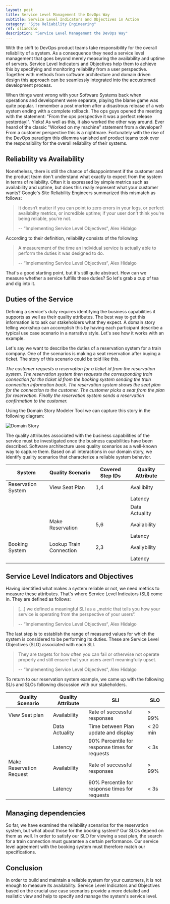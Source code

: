 ```yaml
---
layout: post
title: Service Level Management the DevOps Way
subtitle: Service Level Indicators and Objectives in Action
category: "Site Reliability Engineering"
ref: sliandslo
description: "Service Level Management the DevOps Way"
---
```


With the shift to DevOps product teams take responsibility for the overall reliability of a system. As a consequence they need a service level management that goes beyond merely measuring the availability and uptime of servers. Service Level Indicators and Objectives help them to achieve this by specifying and monitoring reliability from a user perspective. Together with methods from software architecture and domain driven design this approach can be seamlessly integrated into the accustomed development process.
 
<!--more-->

When things went wrong with your Software Systems back when operations and development were separate, playing the blame game was quite popular. I remember a post mortem after a disastrous release of a web system ending with a complete rollback. The ops guys opened the meeting with the statement: "From the ops perspective it was a perfect release yesterday!". Yieks! As well as this, it also worked the other way around. Ever heard of the classic "Worked on my machine" statement from a developer? From a customer perspective this is a nightmare. Fortunately with the rise of the DevOps paradigm this dilemma vanished anf product teams took over the responsibility for the overall reliability of their systems.

## Reliability vs Availability
Nonetheless, there is still the chance of disappointment if the customer and the product team don't understand what exactly to expect from the system in terms of reliability. Often it is expressed by simple metrics such as availability and uptime, but does this really represent what your customer wants? Google's Site Reliability Engineers summarized this mismatch as follows:

> It doesn‘t matter if you can point to zero errors in your logs, or perfect availabilty metrics, or incredible uptime; if your user don't think you're being reliable, you're not.
>
> -- “Implementing Service Level Objectives“, Alex Hidalgo

According to their definition, reliability consists of the following: 

> A measurement of the time an individual service is actually able to perform the duties it was designed to do.
>
> -- “Implementing Service Level Objectives“, Alex Hidalgo

That's a good starting point, but it's still quite abstract. How can we measure whether a service fulfills these duties? So let's grab a cup of tea and dig into it.

## Duties of the Service
Defining a service's duty requires identifying the business capabilities it supports as well as their quality attributes. The best way to get this information is to ask our stakeholders what they expect. A domain story telling workshop can accomplish this by having each participant describe a typical use case scenario in a narrative style. Let's see how it works with an example.

Let's say we want to describe the duties of a reservation system for a train company. One of the scenarios is making a seat reservation after buying a ticket. The story of this scenario could be told like this.

*The customer requests a reservation for a ticket id from the reservation system. The reservation system then requests the corresponding train connection for the ticket id from the booking system sending the train connection information back. The reservation system shows the seat plan for the connection to the customer. The customer picks a seat from the plan for reservation.
Finally the reservation system sends a reservation confirmation to the customer.*

Using the Domain Story Modeler Tool we can capture this story in the following diagram:

![Domain Story](/images/originals/posts/domain-story-for-a-train-reservation.png)

The quality attributes associated with the business capabilities of the service must be investigated once the business capabilities have been described. Software architecture uses quality scenarios as a well-known way to capture them. Based on all interactions in our domain story, we identify quality scenarios that characterize a reliable system behavior.

| System             | Quality Scenario        | Covered Step IDs | Quality Attribute |
|------------------|-----------------------|----------------|-----------------|
| Reservation System | View Seat Plan          | 1,4              | Availibilty       |
|                    |                         |                  | Latency           |
|                    |                         |                  | Data Actuality    |
|                    | Make Reservation        | 5,6              | Availability      |
|                    |                         |                  | Latency           |
| Booking System     | Lookup Train Connection | 2,3              | Availybility      |
|                    |                         |                  | Latency           |

## Service Level Indicators and Objectives
Having identified what makes a system reliable or not, we need metrics to measure these attributes. That's where Service Level Indicators (SLI) come in. They are defined as follows: 

> [...] we defined a meaningful SLI as a „metric that tells you how your service is operating from the perspective of your users“.
> 
> -- “Implementing Service Level Objectives“, Alex Hidalgo  

The last step is to establish the range of measured values for which the system is considered to be performing its duties. These are Service Level Objectives (SLO) associated with each SLI.

> They are targets for how often you can fail or otherwise not operate properly and still ensure that your users aren‘t meaningfully upset.
>
> -- “Implementing Service Level Objectives“, Alex Hidalgo

To return to our reservation system example, we came up with the following SLIs and SLOs following discussion with our stakeholders.

| Quality Scenario         | Quality Attribute | SLI                                            | SLO  |
| ------------------------ | ----------------- | ---------------------------------------------- | ---- |
| View Seat plan           | Availability      | Rate of successful responses               | > 99% |
|                          | Data Actuality    | Time between Plan update and display           |  < 20 min    |
|                          | Latency           | 90% Percentile for response times for requests | < 3s |
| Make Reservation Request | Availability      | Rate of successful responses                   | > 99%     |
|                          | Latency           | 90% Percentile for response times for requests | < 3s |

## Managing dependencies
So far, we have examined the reliability scenarios for the reservation system, but what about those for the booking system? Our SLOs depend on them as well. In order to satisfy our SLO for viewing a seat plan, the search for a train connection must guarantee a certain performance. Our service level agreement with the booking system must therefore match our specifications.

## Conclusion
In order to build and maintain a reliable system for your customers, it is not enough to measure its availability. Service Level Indicators and Objectives based on the crucial use case scenarios provide a more detailed and realistic view and help to specify and manage the system's service level. 